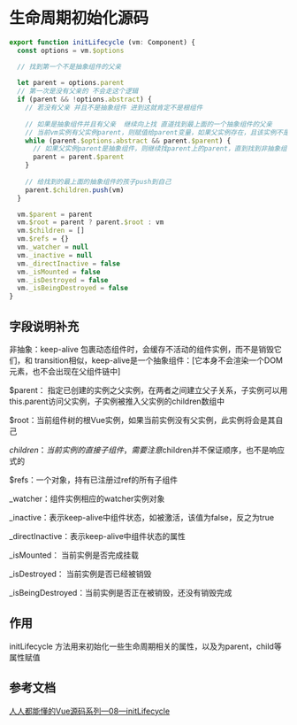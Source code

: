 # 生命周期初始化源码

```js
export function initLifecycle (vm: Component) {
  const options = vm.$options

  // 找到第一个不是抽象组件的父亲
  
  let parent = options.parent
  // 第一次是没有父亲的 不会走这个逻辑
  if (parent && !options.abstract) {
    // 若没有父亲 并且不是抽象组件 进到这就肯定不是根组件
    
    // 如果是抽象组件并且有父亲  继续向上找 直道找到最上面的一个抽象组件的父亲
    // 当前vm实例有父实例parent，则赋值给parent变量，如果父实例存在，且该实例不是抽象组件，则执行下面代码
    while (parent.$options.abstract && parent.$parent) {
      // 如果父实例parent是抽象组件，则继续找parent上的parent，直到找到非抽象组件为止。之后把当前vm实例push到定位的第一个非抽象parent的$children属性上
      parent = parent.$parent
    }
    
    // 给找到的最上面的抽象组件的孩子push到自己
    parent.$children.push(vm)
  }

  vm.$parent = parent
  vm.$root = parent ? parent.$root : vm
  vm.$children = []
  vm.$refs = {}
  vm._watcher = null
  vm._inactive = null
  vm._directInactive = false
  vm._isMounted = false
  vm._isDestroyed = false
  vm._isBeingDestroyed = false
}
```

## 字段说明补充

非抽象：keep-alive 包裹动态组件时，会缓存不活动的组件实例，而不是销毁它们，和 transition相似，keep-alive是一个抽象组件：[它本身不会渲染一个DOM元素，也不会出现在父组件链中]

$parent： 指定已创建的实例之父实例，在两者之间建立父子关系，子实例可以用this.parent访问父实例，子实例被推入父实例的children数组中

$root：当前组件树的根Vue实例，如果当前实例没有父实例，此实例将会是其自己

$children：当前实例的直接子组件，需要注意$children并不保证顺序，也不是响应式的

$refs：一个对象，持有已注册过ref的所有子组件

_watcher：组件实例相应的watcher实例对象

_inactive：表示keep-alive中组件状态，如被激活，该值为false，反之为true

_directInactive：表示keep-alive中组件状态的属性

_isMounted： 当前实例是否完成挂载

_isDestroyed： 当前实例是否已经被销毁

_isBeingDestroyed：当前实例是否正在被销毁，还没有销毁完成

## 作用

initLifecycle 方法用来初始化一些生命周期相关的属性，以及为parent，child等属性赋值

## 参考文档

[人人都能懂的Vue源码系列—08—initLifecycle](https://segmentfault.com/a/1190000014849342)
